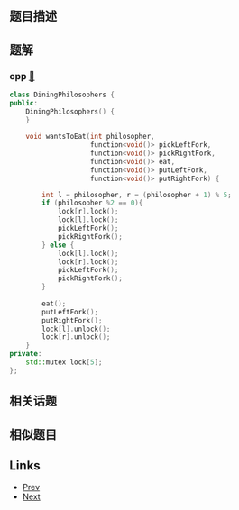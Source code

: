 
# [](https://leetcode-cn.com/problems/the-dining-philosophers)

## 题目描述



## 题解

### cpp [🔗](the-dining-philosophers.cpp) 
```cpp
class DiningPhilosophers {
public:
    DiningPhilosophers() {
    }
    
    void wantsToEat(int philosopher,
                    function<void()> pickLeftFork,
                    function<void()> pickRightFork,
                    function<void()> eat,
                    function<void()> putLeftFork,
                    function<void()> putRightFork) {

        int l = philosopher, r = (philosopher + 1) % 5;
        if (philosopher %2 == 0){
            lock[r].lock();
            lock[l].lock();
            pickLeftFork();
            pickRightFork();
        } else {
            lock[l].lock();
            lock[r].lock();
            pickLeftFork();
            pickRightFork();
        }
        
        eat();
        putLeftFork();
        putRightFork();
        lock[l].unlock();
        lock[r].unlock();
    }
private:
    std::mutex lock[5];
};

```


## 相关话题



## 相似题目



## Links

- [Prev](../design-skiplist/README.md) 
- [Next](../check-if-it-is-a-straight-line/README.md) 

